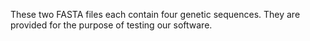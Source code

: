 These two FASTA files each contain four genetic sequences. They are provided for the purpose of testing our software.
